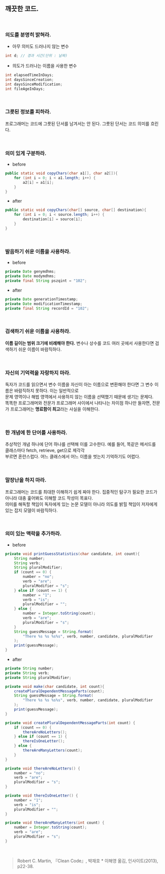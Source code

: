 ## 깨끗한 코드.

<br>

### 의도를 분명히 밝혀라.

* 아무 의미도 드러나지 않는 변수
```java
int d; // 경과 시간(단위 : 날짜)
```

* 의도가 드러나는 이름을 사용한 변수
```java
int elapsedTimeInDays;
int daysSinceCreation;
int daysSinceModification;
int fileAgeInDays;
```

<br>

### 그릇된 정보를 피하라.

프로그래머는 코드에 그릇된 단서를 남겨서는 안 된다. 그릇된 단서는 코드 의미를 흐린다.

<br>


### 의미 있게 구분하라.

* before
```java
public static void copyChars(char a1[], char a2[]){
    for (int i = 0; i < a1.length; i++) {
        a2[i] = a1[i];
    }
}
```

* after
```java
public static void copyChars(char[] source, char[] destination){
    for (int i = 0; i < source.length; i++) {
        destination[i] = source[i];
    }
}
```

<br>


### 발음하기 쉬운 이름을 사용하라.

* before
```java
private Date genymdhms;
private Date modymdhms;
private final String pszqint = "102";
```

* after
```java
private Date generationTimestamp;
private Date modificationTimestamp;
private final String recordId = "102";
```

<br>


### 검색하기 쉬운 이름을 사용하라.

**이름 길이는 범위 크기에 비례해야 한다.** 변수나 상수를 코드 여러 곳에서 사용한다면 검색하기 쉬운 이름이 바람직하다.

<br>

### 자신의 기억력을 자랑하지 마라.

독자가 코드를 읽으면서 변수 이름을 자신이 아는 이름으로 변환해야 한다면 그 변수 이름은 바람직하지 못하다. 이는 일반적으로 <br>
문제 영역이나 해법 영역에서 사용하지 않는 이름을 선택했기 때문에 생기는 문제다. <br>
똑똑한 프로그래머와 전문가 프로그래머 사이에서 나타나는 차이점 하나만 들자면, 전문가 프로그래머는 **명료함이 최고**라는 사실을 이해한다. 

<br>

### 한 개념에 한 단어를 사용하라.

추상적인 개념 하나에 단어 하나를 선택해 이를 고수한다. 예를 들어, 똑같은 메서드를 클래스마다 fetch, retrieve, get으로 제각각 <br>
부르면 혼란스럽다. 어느 클래스에서 어느 이름을 썻는지 기억하기도 어렵다. <br>

<br>


### 말장난을 하지 마라.

프로그래머는 코드를 최대한 이해하기 쉽게 짜야 한다. 집중적인 탐구가 필요한 코드가 아니라 대충 훑어봐도 이해할 코드 작성이 목표다. <br>
의미를 해독할 책임이 독자에게 있는 논문 모델이 아니라 의도를 밝힐 책임이 저자에게 있는 잡지 모델이 바람직하다. <br>

<br>

### 의미 있는 맥락을 추가하라.

* before
```java
private void printGuessStatistics(char candidate, int count){
    String number;
    String verb;
    String pluralModifier;
    if (count == 0) {
        number = "no";
        verb = "are";
        pluralModifier = "s";
    } else if (count == 1) {
        number = "1";
        verb = "is";
        pluralModifier = "";
    } else {
        number = Integer.toString(count);
        verb = "are";
        pluralModifier = "s";
    }
    String guessMessage = String.format(
        "There %s %s %s%s", verb, number, candidate, pluralModifier
    );
    print(guessMessage);
}
```

* after
```java
private String number;
private String verb;
private String pluralModifier;

private void make(char candidate, int count){
    createPluralDependentMessageParts(count);
    String guessMessage = String.format(
        "There %s %s %s%s", verb, number, candidate, pluralModifier
    );
    print(guessMessage);
}

private void createPluralDependentMessageParts(int count) {
    if (count == 0) {
        thereAreNoLetters();
    } else if (count == 1) {
        thereIsOneLetter();
    } else {
        thereAreManyLetters(count);
    }
}

private void thereAreNoLetters() {
    number = "no";
    verb = "are";
    pluralModifier = "s";
}

private void thereIsOneLetter() {
    number = "1";
    verb = "is";
    pluralModifier = "";
}

private void thereAreManyLetters(int count) {
    number = Integer.toString(count);
    verb = "are";
    pluralModifier = "s";
}
```

<br>

> Robert C. Martin, 『Clean Code』, 박재호 * 이해영 옮김, 인사이트(2013), p22-38.